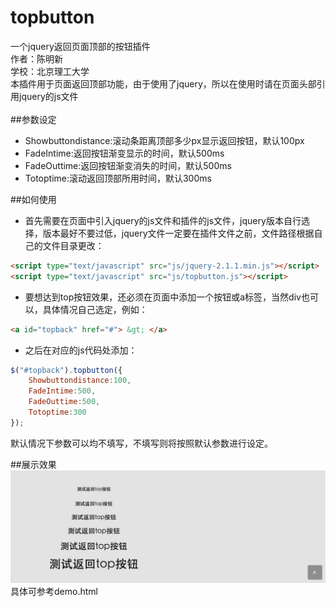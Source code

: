 # topbutton
一个jquery返回页面顶部的按钮插件
<br/>
作者：陈明新
<br/>
学校：北京理工大学
<br/>
本插件用于页面返回顶部功能，由于使用了jquery，所以在使用时请在页面头部引用jquery的js文件
<br/><br/>
##参数设定
* Showbuttondistance:滚动条距离顶部多少px显示返回按钮，默认100px
* FadeIntime:返回按钮渐变显示的时间，默认500ms
* FadeOuttime:返回按钮渐变消失的时间，默认500ms
* Totoptime:滚动返回顶部所用时间，默认300ms   

##如何使用
* 首先需要在页面中引入jquery的js文件和插件的js文件，jquery版本自行选择，版本最好不要过低，jquery文件一定要在插件文件之前，文件路径根据自己的文件目录更改：
```html
<script type="text/javascript" src="js/jquery-2.1.1.min.js"></script>
<script type="text/javascript" src="js/topbutton.js"></script>
```
* 要想达到top按钮效果，还必须在页面中添加一个按钮或a标签，当然div也可以，具体情况自己选定，例如：
```html
<a id="topback" href="#"> &gt; </a>
```
* 之后在对应的js代码处添加：
```javascript
$("#topback").topbutton({
	Showbuttondistance:100,
	FadeIntime:500,
	FadeOuttime:500,
	Totoptime:300
});
```
默认情况下参数可以均不填写，不填写则将按照默认参数进行设定。

##展示效果
![效果展示图](https://github.com/RedstoneCMX/topbutton/blob/master/showimages/show1.png)
具体可参考demo.html
